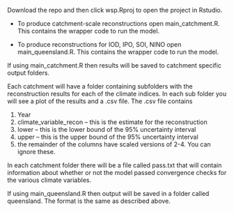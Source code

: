  Download the repo and then click wsp.Rproj to open the project in Rstudio. 

  - To produce catchment-scale reconstructions open main_catchment.R. This contains the wrapper code to run the model.

  - To produce reconstructions for IOD, IPO, SOI, NINO open main_queensland.R. This contains the wrapper code to run the model.


If using main_catchment.R then results will be saved to catchment specific output folders.

Each catchment will have a folder containing subfolders with the reconstruction results for each of the climate indices. In each sub folder you will see a plot of the results and a .csv file. The .csv file contains
 
1. Year
2. climate_variable_recon – this is the estimate for the reconstruction
3. lower – this is the lower bound of the 95% uncertainty interval
4. upper – this is the upper bound of the 95% uncertainty interval
5. the remainder of the columns have scaled versions of 2-4. You can ignore these.

In each catchment folder there will be a file called pass.txt that will contain information about whether or not the model passed convergence checks for the various climate variables.

If using main_queensland.R then output will be saved in a folder called queensland. The format is the same as described above. 
